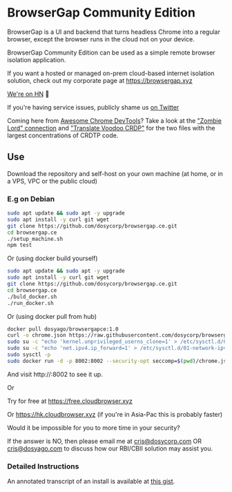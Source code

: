 # BrowserGap Community Edition

BrowserGap is a UI and backend that turns headless Chrome into a regular browser, except the browser runs in the cloud not on your device. 

BrowserGap Community Edition can be used as a simple remote browser isolation application.

If you want a hosted or managed on-prem cloud-based internet isolation solution, check out my corporate page at https://browsergap.xyz

[We're on HN](https://news.ycombinator.com/item?id=21561613) :tada: 

If you're having service issues, publicly shame us [on Twitter](https://twitter.com/browsergap)

Coming here from [Awesome Chrome DevTools](https://github.com/ChromeDevTools/awesome-chrome-devtools)? Take a look at the ["Zombie Lord" connection](https://github.com/dosycorp/browsergap.ce/blob/master/zombie-lord/connection.js) and ["Translate Voodoo CRDP"](https://github.com/dosycorp/browsergap.ce/blob/master/public/translateVoodooCRDP.js) for the two files with the largest concentrations of CRDTP code.

## Use

Download the repository and self-host on your own machine (at home, or in a VPS, VPC or the public cloud)

### E.g on Debian

```sh
sudo apt update && sudo apt -y upgrade
sudo apt install -y curl git wget
git clone https://github.com/dosycorp/browsergap.ce.git
cd browsergap.ce
./setup_machine.sh
npm test
```

Or (using docker build yourself)

```sh
sudo apt update && sudo apt -y upgrade
sudo apt install -y curl git wget
git clone https://github.com/dosycorp/browsergap.ce.git
cd browsergap.ce
./buld_docker.sh
./run_docker.sh 
```

Or (using docker pull from hub)

```sh
docker pull dosyago/browsergapce:1.0
curl -o chrome.json https://raw.githubusercontent.com/dosycorp/browsergap.ce/master/chrome.json
sudo su -c "echo 'kernel.unprivileged_userns_clone=1' > /etc/sysctl.d/00-local-userns.conf"
sudo su -c "echo 'net.ipv4.ip_forward=1' > /etc/sysctl.d/01-network-ipv4.conf"
sudo sysctl -p
sudo docker run -d -p 8002:8002 --security-opt seccomp=$(pwd)/chrome.json browsergapce:1.0
```

And visit http://<your ip>:8002 to see it up.

Or

Try for free at https://free.cloudbrowser.xyz

Or https://hk.cloudbrowser.xyz (if you're in Asia-Pac this is probably faster)

Would it be impossible for you to more time in your security? 

If the answer is NO, then please email me at cris@dosycorp.com OR cris@dosyago.com to discuss how our RBI/CBII solution may assist you.

### Detailed Instructions

An annotated transcript of an install is available at [this gist](https://gist.github.com/crislin2046/2fcd103234f93376c44d110d6295f32a).
